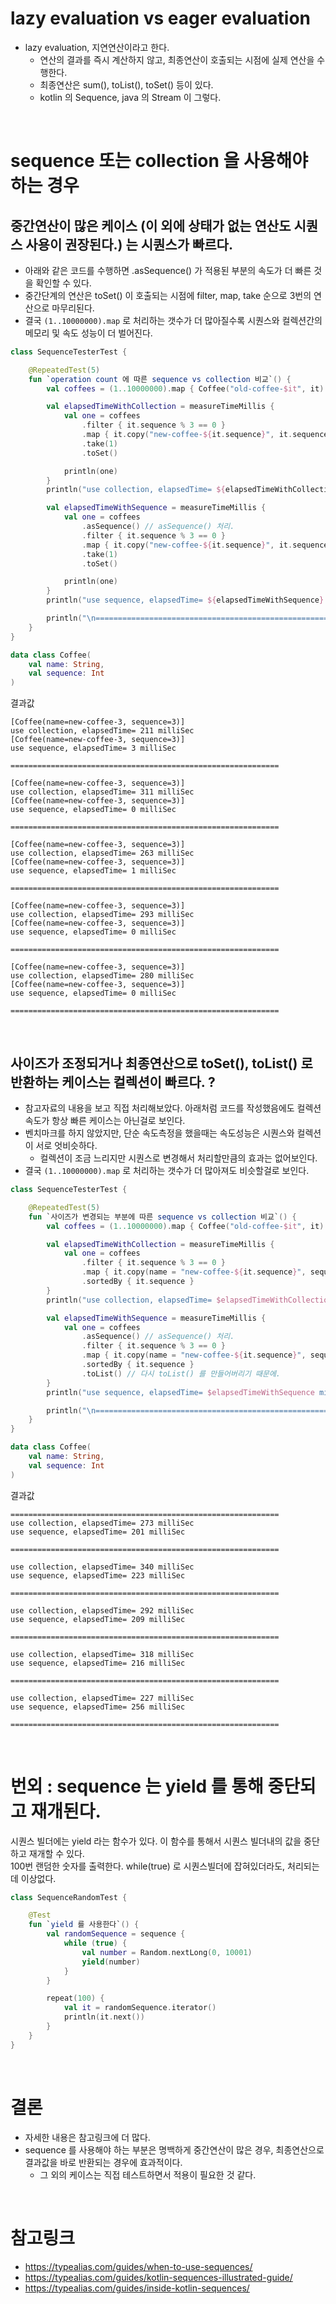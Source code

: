 # lazy evaluation vs eager evaluation
- lazy evaluation, 지연연산이라고 한다.
    - 연산의 결과를 즉시 계산하지 않고, 최종연산이 호출되는 시점에 실제 연산을 수행한다.
    - 최종연산은 sum(), toList(), toSet() 등이 있다.
    - kotlin 의 Sequence, java 의 Stream 이 그렇다.

<BR>

# sequence 또는 collection 을 사용해야 하는 경우
## 중간연산이 많은 케이스 (이 외에 상태가 없는 연산도 시퀀스 사용이 권장된다.) 는 시퀀스가 빠르다.
- 아래와 같은 코드를 수행하면 .asSequence() 가 적용된 부분의 속도가 더 빠른 것을 확인할 수 있다.
- 중간단계의 연산은 toSet() 이 호출되는 시점에 filter, map, take 순으로 3번의 연산으로 마무리된다.
- 결국 `(1..10000000).map` 로 처리하는 갯수가 더 많아질수록 시퀀스와 컬렉션간의 메모리 및 속도 성능이 더 벌어진다.

```kotlin
class SequenceTesterTest {

    @RepeatedTest(5)
    fun `operation count 에 따른 sequence vs collection 비교`() {
        val coffees = (1..10000000).map { Coffee("old-coffee-$it", it) }

        val elapsedTimeWithCollection = measureTimeMillis {
            val one = coffees
                .filter { it.sequence % 3 == 0 }
                .map { it.copy("new-coffee-${it.sequence}", it.sequence) }
                .take(1)
                .toSet()

            println(one)
        }
        println("use collection, elapsedTime= ${elapsedTimeWithCollection} milliSec")

        val elapsedTimeWithSequence = measureTimeMillis {
            val one = coffees
                .asSequence() // asSequence() 처리.
                .filter { it.sequence % 3 == 0 }
                .map { it.copy("new-coffee-${it.sequence}", it.sequence) }
                .take(1)
                .toSet()

            println(one)
        }
        println("use sequence, elapsedTime= ${elapsedTimeWithSequence} milliSec")

        println("\n============================================================\n")
    }
}

data class Coffee(
    val name: String,
    val sequence: Int
)
```

결과값
```shell
[Coffee(name=new-coffee-3, sequence=3)]
use collection, elapsedTime= 211 milliSec
[Coffee(name=new-coffee-3, sequence=3)]
use sequence, elapsedTime= 3 milliSec

============================================================

[Coffee(name=new-coffee-3, sequence=3)]
use collection, elapsedTime= 311 milliSec
[Coffee(name=new-coffee-3, sequence=3)]
use sequence, elapsedTime= 0 milliSec

============================================================

[Coffee(name=new-coffee-3, sequence=3)]
use collection, elapsedTime= 263 milliSec
[Coffee(name=new-coffee-3, sequence=3)]
use sequence, elapsedTime= 1 milliSec

============================================================

[Coffee(name=new-coffee-3, sequence=3)]
use collection, elapsedTime= 293 milliSec
[Coffee(name=new-coffee-3, sequence=3)]
use sequence, elapsedTime= 0 milliSec

============================================================

[Coffee(name=new-coffee-3, sequence=3)]
use collection, elapsedTime= 280 milliSec
[Coffee(name=new-coffee-3, sequence=3)]
use sequence, elapsedTime= 0 milliSec

============================================================
```

<BR>

## 사이즈가 조정되거나 최종연산으로 toSet(), toList() 로 반환하는 케이스는 컬렉션이 빠르다. ?
- 참고자료의 내용을 보고 직접 처리해보았다. 아래처럼 코드를 작성했음에도 컬렉션 속도가 항상 빠른 케이스는 아닌걸로 보인다.
- 벤치마크를 하지 않았지만, 단순 속도측정을 했을때는 속도성능은 시퀀스와 컬렉션이 서로 엇비슷하다.
    - 컬렉션이 조금 느리지만 시퀀스로 변경해서 처리할만큼의 효과는 없어보인다.
- 결국 `(1..10000000).map` 로 처리하는 갯수가 더 많아져도 비슷할걸로 보인다.

```kotlin
class SequenceTesterTest {

    @RepeatedTest(5)
    fun `사이즈가 변경되는 부분에 따른 sequence vs collection 비교`() {
        val coffees = (1..10000000).map { Coffee("old-coffee-$it", it) }

        val elapsedTimeWithCollection = measureTimeMillis {
            val one = coffees
                .filter { it.sequence % 3 == 0 }
                .map { it.copy(name = "new-coffee-${it.sequence}", sequence = it.sequence) }
                .sortedBy { it.sequence }
        }
        println("use collection, elapsedTime= $elapsedTimeWithCollection milliSec")

        val elapsedTimeWithSequence = measureTimeMillis {
            val one = coffees
                .asSequence() // asSequence() 처리.
                .filter { it.sequence % 3 == 0 }
                .map { it.copy(name = "new-coffee-${it.sequence}", sequence = it.sequence) }
                .sortedBy { it.sequence }
                .toList() // 다시 toList() 를 만들어버리기 때문에.
        }
        println("use sequence, elapsedTime= $elapsedTimeWithSequence milliSec")

        println("\n============================================================\n")
    }
}

data class Coffee(
    val name: String,
    val sequence: Int
)
```

결과값
```shell
============================================================
use collection, elapsedTime= 273 milliSec
use sequence, elapsedTime= 201 milliSec

============================================================

use collection, elapsedTime= 340 milliSec
use sequence, elapsedTime= 223 milliSec

============================================================

use collection, elapsedTime= 292 milliSec
use sequence, elapsedTime= 209 milliSec

============================================================

use collection, elapsedTime= 318 milliSec
use sequence, elapsedTime= 216 milliSec

============================================================

use collection, elapsedTime= 227 milliSec
use sequence, elapsedTime= 256 milliSec

============================================================
```

<BR>

# 번외 : sequence 는 yield 를 통해 중단되고 재개된다.
시퀀스 빌더에는 yield 라는 함수가 있다. 이 함수를 통해서 시퀀스 빌더내의 값을 중단하고 재개할 수 있다. <BR>
100번 랜덤한 숫자를 출력한다. while(true) 로 시퀀스빌더에 잡혀있더라도, 처리되는데 이상없다. <BR>
```kotlin
class SequenceRandomTest {

    @Test
    fun `yield 를 사용한다`() {
        val randomSequence = sequence {
            while (true) {
                val number = Random.nextLong(0, 10001)
                yield(number)
            }
        }

        repeat(100) {
            val it = randomSequence.iterator()
            println(it.next())
        }
    }
}
```

<BR>

# 결론
- 자세한 내용은 참고링크에 더 많다.
- sequence 를 사용해야 하는 부분은 명백하게 중간연산이 많은 경우, 최종연산으로 결과값을 바로 반환되는 경우에 효과적이다. 
    - 그 외의 케이스는 직접 테스트하면서 적용이 필요한 것 같다.

<BR>

# 참고링크
- https://typealias.com/guides/when-to-use-sequences/
- https://typealias.com/guides/kotlin-sequences-illustrated-guide/
- https://typealias.com/guides/inside-kotlin-sequences/